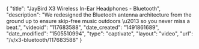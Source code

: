 {
    "title": "JayBird X3 Wireless In-Ear Headphones - Bluetooth",
    "description": "We redesigned the Bluetooth antenna architecture from the ground up to ensure skip-free music outdoors \u2013 so you never miss a beat.",
    "videoid": "117683588",
    "date_created": "1491861689",
    "date_modified": "1505510994",
    "type": "captivate",
    "layout": "video",
    "url": "\/v\/x3-bluetooth\/117683588"
}